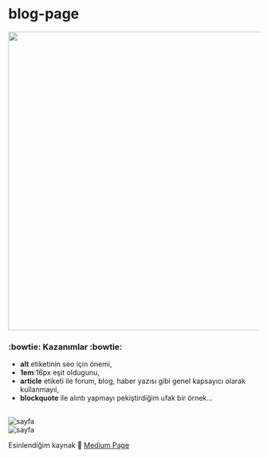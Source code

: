 # blog-page
<img width="600" height="auto"  src="https://user-images.githubusercontent.com/56169582/87855789-36e16180-c923-11ea-941d-a18b7ae300e6.jpg">

### :bowtie: Kazanımlar :bowtie:
- **alt** etiketinin seo için önemi,  
- **1em**:16px eşit oldugunu,  
- **article** etiketi ile forum, blog, haber yazısı gibi genel kapsayıcı olarak kullanmayıi,  
- **blockquote** ile alıntı yapmayı pekiştirdiğim ufak bir örnek...  
  
 ## 
![sayfa](https://user-images.githubusercontent.com/56169582/87855612-2e3c5b80-c922-11ea-92fa-3eca9afd1cdb.png)  
![sayfa](https://user-images.githubusercontent.com/56169582/87855620-3399a600-c922-11ea-8d2e-2da4b6724fe3.png)
  
  
Esinlendiğim kaynak :dash: [Medium Page](https://elemental.medium.com/prepare-for-possible-pandemic-now-cdc-says-f4ca73eaf361)
